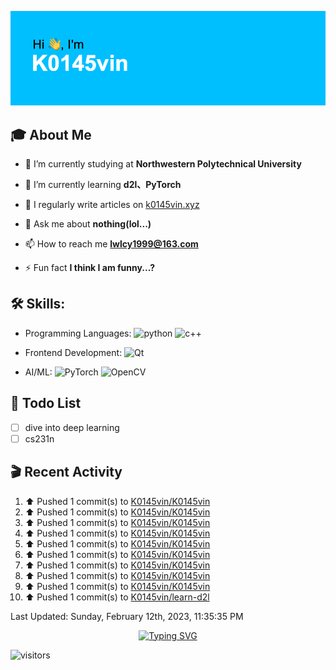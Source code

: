 ![](https://github.com/K0145vin/K0145vin/blob/main/header.png)

## :mortar_board: About Me

- 🔭 I’m currently studying at **Northwestern Polytechnical University**

- 🌱 I’m currently learning **d2l、PyTorch**

- 📝 I regularly write articles on [k0145vin.xyz](k0145vin.xyz)

- 💬 Ask me about **nothing(lol...)**

- 📫 How to reach me **lwlcy1999@163.com**

- ⚡ Fun fact **I think I am funny...?**

<h2 align="left"> 🛠 Skills:</h3>

- Programming Languages: ![python](https://img.shields.io/badge/-Python-333333?style=flat&logo=python&logoColor=3776AB) ![c++](https://img.shields.io/badge/-C++-333333?style=flat&logo=cplusplus&logoColor=00599C)
 
- Frontend Development: ![Qt](https://img.shields.io/badge/-Qt-333333?style=flat&logo=qt&logoColor=41CD52)

- AI/ML: ![PyTorch](https://img.shields.io/badge/-PyTorch-333333?style=flat&logo=pytorch&logoColor=EE4C2C) ![OpenCV](https://img.shields.io/badge/-OpenCV-333333?style=flat&logo=opencv&logoColor=5C3EE8)

## :calendar: Todo List

- [ ] dive into deep learning
- [ ] cs231n

## :clapper: Recent Activity

<!--RECENT_ACTIVITY:start-->
1. ⬆️ Pushed 1 commit(s) to [K0145vin/K0145vin](https://github.com/K0145vin/K0145vin)
2. ⬆️ Pushed 1 commit(s) to [K0145vin/K0145vin](https://github.com/K0145vin/K0145vin)
3. ⬆️ Pushed 1 commit(s) to [K0145vin/K0145vin](https://github.com/K0145vin/K0145vin)
4. ⬆️ Pushed 1 commit(s) to [K0145vin/K0145vin](https://github.com/K0145vin/K0145vin)
5. ⬆️ Pushed 1 commit(s) to [K0145vin/K0145vin](https://github.com/K0145vin/K0145vin)
6. ⬆️ Pushed 1 commit(s) to [K0145vin/K0145vin](https://github.com/K0145vin/K0145vin)
7. ⬆️ Pushed 1 commit(s) to [K0145vin/K0145vin](https://github.com/K0145vin/K0145vin)
8. ⬆️ Pushed 1 commit(s) to [K0145vin/K0145vin](https://github.com/K0145vin/K0145vin)
9. ⬆️ Pushed 1 commit(s) to [K0145vin/K0145vin](https://github.com/K0145vin/K0145vin)
10. ⬆️ Pushed 1 commit(s) to [K0145vin/learn-d2l](https://github.com/K0145vin/learn-d2l)
<!--RECENT_ACTIVITY:end-->

<!--RECENT_ACTIVITY:last_update-->
Last Updated: Sunday, February 12th, 2023, 11:35:35 PM
<!--RECENT_ACTIVITY:last_update_end-->

<div align="center"><a href="https://git.io/typing-svg"><img src="https://readme-typing-svg.demolab.com?font=Courier+Prime&pause=1000&center=true&vCenter=true&width=270&lines=Think+twice%2C+code+once" alt="Typing SVG" /></a></div>

![visitors](https://visitor-badge.glitch.me/badge?page_id=K0145vin.K0145vin&left_color=black&right_color=blue)


<!--
**K0145vin/K0145vin** is a ✨ _special_ ✨ repository because its `README.md` (this file) appears on your GitHub profile.

Here are some ideas to get you started:

- 🔭 I’m currently working on ...
- 🌱 I’m currently learning ...
- 👯 I’m looking to collaborate on ...
- 🤔 I’m looking for help with ...
- 💬 Ask me about ...
- 📫 How to reach me: ...
- 😄 Pronouns: ...
- ⚡ Fun fact: ...
-->


